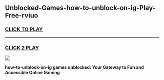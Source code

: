 
## Unblocked-Games-how-to-unblock-on-ig-Play-Free-rviuo
<h3>
<a href="https://premium76.site?title=how-to-unblock-on-ig&ref=23A">CLICK TO PLAY</a></h3>
<hr>

<h3>
<a href="https://premium76.site?title=how-to-unblock-on-ig&ref=23A">CLICK 2 PLAY</a>
  
</h3>

<a href="https://premium76.site?title=how-to-unblock-on-ig&ref=23A"><img src="https://clearcache.store/games.png"></a>


**how-to-unblock-on-ig games unblocked: Your Gateway to Fun and Accessible Online Gaming**
